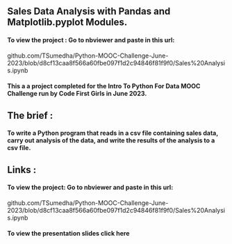 
## Sales Data Analysis with Pandas and Matplotlib.pyplot Modules.  


#### To view the project :  Go to nbviewer and paste in this url:
github.com/TSumedha/Python-MOOC-Challenge-June-2023/blob/d8cf13caa8f566a60fbe097f1d2c94846f81f9f0/Sales%20Analysis.ipynb

#### This a a project completed for the Intro To Python For Data MOOC Challenge run by Code First Girls in June 2023.

## The brief :   

#### To write a Python program that reads in a csv file containing sales data, carry out analysis of the data, and write the results of the analysis to a csv file.

## Links :     

#### To view the project: Go to nbviewer and paste in this url: 
github.com/TSumedha/Python-MOOC-Challenge-June-2023/blob/d8cf13caa8f566a60fbe097f1d2c94846f81f9f0/Sales%20Analysis.ipynb

#### To view the presentation slides click here

